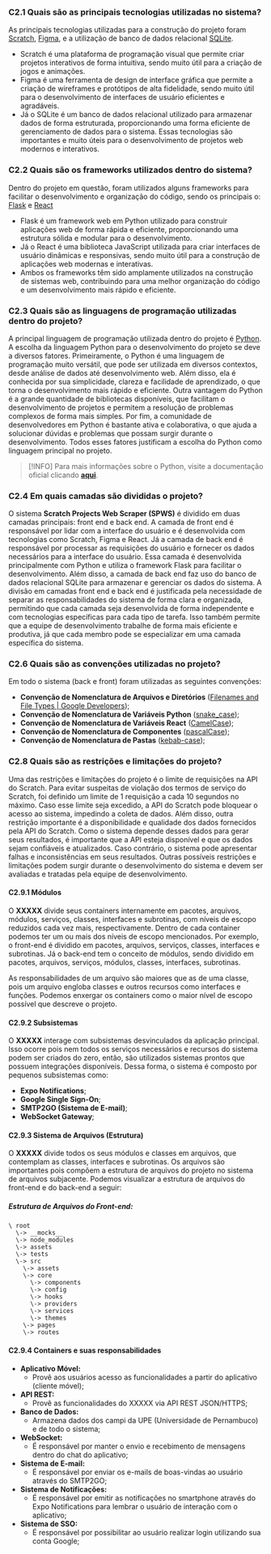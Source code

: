 ### C2.1 Quais são as principais tecnologias utilizadas no sistema?

As principais tecnologias utilizadas para a construção do projeto foram [Scratch](https://scratch.mit.edu/), [Figma](http://localhost/#/HOME:~:text=e%20pensamento%20computacional.-,Figma,-O%20Figma%20%C3%A9),  e a utilização de banco de dados relacional [SQLite](https://www.sqlite.org/index.html).

- Scratch é uma plataforma de programação visual que permite criar projetos interativos de forma intuitiva, sendo muito útil para a criação de jogos e animações. 
- Figma é uma ferramenta de design de interface gráfica que permite a criação de wireframes e protótipos de alta fidelidade, sendo muito útil para o desenvolvimento de interfaces de usuário eficientes e agradáveis. 
- Já o SQLite é um banco de dados relacional utilizado para armazenar dados de forma estruturada, proporcionando uma forma eficiente de gerenciamento de dados para o sistema. Essas tecnologias são importantes e muito úteis para o desenvolvimento de projetos web modernos e interativos.

### C2.2 Quais são os frameworks utilizados dentro do sistema?

Dentro do projeto em questão, foram utilizados alguns frameworks para facilitar o desenvolvimento e organização do código, sendo os principais o: [Flask](http://localhost/#/HOME:~:text=necessidades%20de%20design.-,Flask,-O%20Flask%20%C3%A9) e [React](https://react.dev/)

- Flask é um framework web em Python utilizado para construir aplicações web de forma rápida e eficiente, proporcionando uma estrutura sólida e modular para o desenvolvimento. 
- Já o React é uma biblioteca JavaScript utilizada para criar interfaces de usuário dinâmicas e responsivas, sendo muito útil para a construção de aplicações web modernas e interativas. 
- Ambos os frameworks têm sido amplamente utilizados na construção de sistemas web, contribuindo para uma melhor organização do código e um desenvolvimento mais rápido e eficiente.

### C2.3 Quais são as linguagens de programação utilizadas dentro do projeto?

A principal linguagem de programação utilizada dentro do projeto é [Python](https://www.python.org/). A escolha da linguagem Python para o desenvolvimento do projeto se deve a diversos fatores. Primeiramente, o Python é uma linguagem de programação muito versátil, que pode ser utilizada em diversos contextos, desde análise de dados até desenvolvimento web. Além disso, ela é conhecida por sua simplicidade, clareza e facilidade de aprendizado, o que torna o desenvolvimento mais rápido e eficiente. Outra vantagem do Python é a grande quantidade de bibliotecas disponíveis, que facilitam o desenvolvimento de projetos e permitem a resolução de problemas complexos de forma mais simples. Por fim, a comunidade de desenvolvedores em Python é bastante ativa e colaborativa, o que ajuda a solucionar dúvidas e problemas que possam surgir durante o desenvolvimento. Todos esses fatores justificam a escolha do Python como linguagem principal no projeto.

> [!INFO]
> Para mais informações sobre o Python, visite a documentação oficial clicando [**aqui**](https://docs.python.org/3/).

### C2.4 Em quais camadas são divididas o projeto?

O sistema **Scratch Projects Web Scraper (SPWS)** é dividido em duas camadas principais: front end e back end. A camada de front end é responsável por lidar com a interface do usuário e é desenvolvida com tecnologias como Scratch, Figma e React. Já a camada de back end é responsável por processar as requisições do usuário e fornecer os dados necessários para a interface do usuário. Essa camada é desenvolvida principalmente com Python e utiliza o framework Flask para facilitar o desenvolvimento. Além disso, a camada de back end faz uso do banco de dados relacional SQLite para armazenar e gerenciar os dados do sistema. A divisão em camadas front end e back end é justificada pela necessidade de separar as responsabilidades do sistema de forma clara e organizada, permitindo que cada camada seja desenvolvida de forma independente e com tecnologias específicas para cada tipo de tarefa. Isso também permite que a equipe de desenvolvimento trabalhe de forma mais eficiente e produtiva, já que cada membro pode se especializar em uma camada específica do sistema.

### C2.6 Quais são as convenções utilizadas no projeto?

Em todo o sistema (back e front) foram utilizadas as seguintes convenções:

- **Convenção de Nomenclatura de Arquivos e Diretórios** ([Filenames and File Types | Google Developers](https://developers.google.com/style/filenames));
- **Convenção de Nomenclatura de Variáveis Python** ([snake_case](https://visualgit.readthedocs.io/en/latest/pages/naming_convention.html));
- **Convenção de Nomenclatura de Variáveis React** ([CamelCase](https://www.alura.com.br/artigos/convencoes-nomenclatura-camel-pascal-kebab-snake-case));
- **Convenção de Nomenclatura de Componentes** ([pascalCase](https://www.alura.com.br/artigos/convencoes-nomenclatura-camel-pascal-kebab-snake-case));
- **Convenção de Nomenclatura de Pastas** ([kebab-case](https://www.alura.com.br/artigos/convencoes-nomenclatura-camel-pascal-kebab-snake-case));

### C2.8 Quais são as restrições e limitações do projeto?

Uma das restrições e limitações do projeto é o limite de requisições na API do Scratch. Para evitar suspeitas de violação dos termos de serviço do Scratch, foi definido um limite de 1 requisição a cada 10 segundos no máximo. Caso esse limite seja excedido, a API do Scratch pode bloquear o acesso ao sistema, impedindo a coleta de dados. Além disso, outra restrição importante é a disponibilidade e qualidade dos dados fornecidos pela API do Scratch. Como o sistema depende desses dados para gerar seus resultados, é importante que a API esteja disponível e que os dados sejam confiáveis e atualizados. Caso contrário, o sistema pode apresentar falhas e inconsistências em seus resultados. Outras possíveis restrições e limitações podem surgir durante o desenvolvimento do sistema e devem ser avaliadas e tratadas pela equipe de desenvolvimento.

#### C2.9.1 Módulos

O **XXXXX** divide seus containers internamente em pacotes, arquivos, módulos, serviços, classes, interfaces e subrotinas, com níveis de escopo reduzidos cada vez mais, respectivamente. Dentro de cada container podemos ter um ou mais dos níveis de escopo mencionados. Por exemplo, o front-end é dividido em pacotes, arquivos, serviços, classes, interfaces e subrotinas. Já o back-end tem o conceito de módulos, sendo dividido em pacotes, arquivos, serviços, módulos, classes, interfaces, subrotinas. 

As responsabilidades de um arquivo são maiores que as de uma classe, pois um arquivo engloba classes e outros recursos como interfaces e funções. Podemos enxergar os containers como o maior nível de escopo possível que descreve o projeto.

#### C2.9.2 Subsistemas

O **XXXXX** interage com subsistemas desvinculados da aplicação principal. Isso ocorre pois nem todos os serviços necessários e recursos do sistema podem ser criados do zero, então, são utilizados sistemas prontos que possuem integrações disponíveis. Dessa forma, o sistema é composto por pequenos subsistemas como:

- **Expo Notifications**;
- **Google Single Sign-On**;
- **SMTP2GO (Sistema de E-mail)**;
- **WebSocket Gateway**;

#### C2.9.3 Sistema de Arquivos (Estrutura)

O **XXXXX** divide todos os seus módulos e classes em arquivos, que contemplam as classes, interfaces e subrotinas. Os arquivos são importantes pois compõem a estrutura de arquivos do projeto no sistema de arquivos subjacente. Podemos visualizar a estrutura de arquivos do front-end e do back-end a seguir:

##### Estrutura de Arquivos do Front-end:

```
\ root
  \-> __mocks__
  \-> node_modules
  \-> assets
  \-> tests
  \-> src
    \-> assets
    \-> core
      \-> components
      \-> config
      \-> hooks
      \-> providers
      \-> services
      \-> themes
    \-> pages
    \-> routes
```

#### C2.9.4 Containers e suas responsabilidades

- **Aplicativo Móvel:**
  - Provê aos usuários acesso as funcionalidades a partir do aplicativo (cliente móvel);
- **API REST:**
  - Provê as funcionalidades do XXXXX via API REST JSON/HTTPS;
- **Banco de Dados:**
  - Armazena dados dos campi da UPE (Universidade de Pernambuco) e de todo o sistema;
- **WebSocket:**
  - É responsável por manter o envio e recebimento de mensagens dentro do chat do aplicativo;
- **Sistema de E-mail:**
  - É responsável por enviar os e-mails de boas-vindas ao usuário através do SMTP2GO;
- **Sistema de Notificações:**
  - É responsável por emitir as notificações no smartphone através do Expo Notifications para lembrar o usuário de interação com o aplicativo;
- **Sistema de SSO:**
  - É responsável por possibilitar ao usuário realizar login utilizando sua conta Google;
